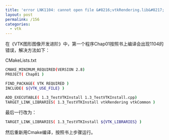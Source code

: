 ```yaml
---
title: 'error LNK1104: cannot open file &#8216;vtkRendering.lib&#8217; 解决方法'
layout: post
permalink: /156
categories:
  - vtk
---
```

在《VTK图形图像开发进阶》中，第一个程序Chap01按照书上编译会出现1104的错误，解决方法如下：

CMakeLists.txt

```bash
CMAKE_MINIMUM_REQUIRED(VERSION 2.8)
PROJECT( Chap01 )

FIND_PACKAGE( VTK REQUIRED )
INCLUDE( ${VTK_USE_FILE} )

ADD_EXECUTABLE( 1.3_TestVTKInstall 1.3_TestVTKInstall.cpp)
TARGET_LINK_LIBRARIES( 1.3_TestVTKInstall vtkRendering vtkCommon )
```

最后一行改为：

```bash
TARGET_LINK_LIBRARIES( 1.3_TestVTKInstall ${VTK_LIBRARIES} )
```

然后重新用Cmake编译，按照书上步骤运行。

